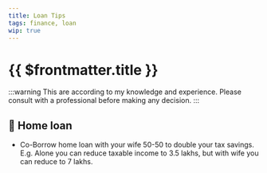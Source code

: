 ```yaml
---
title: Loan Tips
tags: finance, loan
wip: true
---
```


# {{ $frontmatter.title }}

:::warning
This are according to my knowledge and experience. Please consult with a professional before making any decision.
:::

## 🏡 Home loan

- Co-Borrow home loan with your wife 50-50 to double your tax savings. E.g. Alone you can reduce taxable income to 3.5 lakhs, but with wife you can reduce to 7 lakhs.

